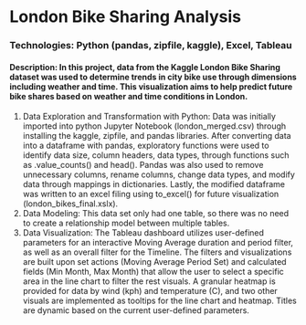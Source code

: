 # **London Bike Sharing Analysis**
### Technologies: Python (pandas, zipfile, kaggle), Excel, Tableau
#### Description: In this project, data from the Kaggle London Bike Sharing dataset was used to determine trends in city bike use through dimensions including weather and time. This visualization aims to help predict future bike shares based on weather and time conditions in London.
1. Data Exploration and Transformation with Python: Data was initially imported into python Jupyter Notebook (london_merged.csv) through installing the kaggle, zipfile, and pandas libraries. After converting data into a dataframe with pandas, exploratory functions were used to identify data size, column headers, data types, through functions such as .value_counts() and head(). Pandas was also used to remove unnecessary columns, rename columns, change data types, and modify data through mappings in dictionaries. Lastly, the modified dataframe was written to an excel filing using to_excel() for future visualization (london_bikes_final.xslx).
2. Data Modeling: This data set only had one table, so there was no need to create a relationship model between multiple tables.
3. Data Visualization: The Tableau dashboard utilizes user-defined parameters for an interactive Moving Average duration and period filter, as well as an overall filter for the Timeline. The filters and visualizations are built upon set actions (Moving Average Period Set) and calculated fields (Min Month, Max Month) that allow the user to select a specific area in the line chart to filter the rest visuals. A granular heatmap is provided for data by wind (kph) and temperature (C), and two other visuals are implemented as tooltips for the line chart and heatmap. Titles are dynamic based on the current user-defined parameters.

